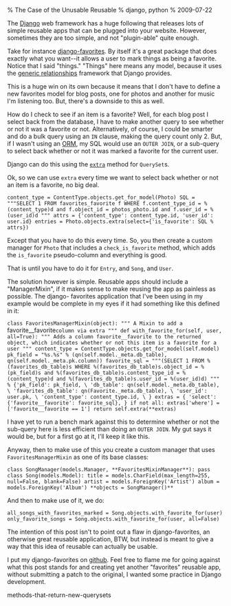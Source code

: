 % The Case of the Unusable Reusable
% django, python
% 2009-07-22

The [Django][1] web framework has a huge following that releases lots of
simple reusable apps that can be plugged into your website. However, sometimes
they are too simple, and not "plugin-able" quite enough.

Take for instance [django-favorites][2]. By itself it's a great package that
does exactly what you want--it allows a user to mark things as being a
favorite. Notice that I said "things." "Things" here means any model, because
it uses the [generic relationships][3] framework that Django provides.

This is a huge win on its own because it means that I don't have to define a
new favorites model for blog posts, one for photos and another for music I'm
listening too. But, there's a downside to this as well.

How do I check to see if an item is a favorite? Well, for each blog post I
select back from the database, I have to make another query to see whether or
not it was a favorite or not. Alternatively, of course, I could be smarter and
do a bulk query using an `IN` clause, making the query count only 2. But, if I
wasn't using an [ORM][4], my SQL would use an `OUTER JOIN`, or a sub-query to
select back whether or not it was marked a favorite for the current user.

Django can do this using the [`extra`][5] method for `QuerySet`s.

Ok, so we can use `extra` every time we want to select back whether or not an
item is a favorite, no big deal.

`content_type = ContentType.objects.get_for_model(Photo) SQL = """SELECT 1
FROM favorites_favorite f WHERE f.content_type_id = %(content_type)d and
f.object_id = photos_photo.id and f.user_id = %(user_id)d """ attrs =
{'content_type': content_type.id, 'user_id': user.id} entries =
Photo.objects.extra(select={'is_favorite': SQL % attrs}) `

Except that you have to do this every time. So, you then create a custom
manager for `Photo` that includes a `check_is_favorite` method, which adds the
`is_favorite` pseudo-column and everything is good.

That is until you have to do it for `Entry`, and `Song`, and `User`.

The solution however is simple. Reusable apps should include a "ManagerMixin",
if it makes sense to make reusing the app as painless as possible. The django-
favorites application that I've been using in my example would be complete in
my eyes if it had something like this defined in it:

`class FavoritesManagerMixin(object): """ A Mixin to add a
`favorite__favorite` column via extra """ def with_favorite_for(self, user,
all=True): """ Adds a column favorite__favorite to the returned object, which
indicates whether or not this item is a favorite for a user """ content_type =
ContentType.objects.get_for_model(self.model) pk_field = "%s.%s" %
(qn(self.model._meta.db_table), qn(self.model._meta.pk.column)) favorite_sql =
"""(SELECT 1 FROM %(favorites_db_table)s WHERE
%(favorites_db_table)s.object_id = %(pk_field)s and
%(favorites_db_table)s.content_type_id = %(content_type)d and
%(favorites_db_table)s.user_id = %(user_id)d) """ % {'pk_field': pk_field, \
'db_table': qn(self.model._meta.db_table), \ 'favorites_db_table':
qn(Favorite._meta.db_table), \ 'user_id': user.pk, \ 'content_type':
content_type.id, \ } extras = { 'select': {'favorite__favorite':
favorite_sql}, } if not all: extras['where'] = ['favorite__favorite == 1']
return self.extra(**extras) `

I have yet to run a bench mark against this to determine whether or not the
sub-query here is less efficient than doing an `OUTER JOIN`. My gut says it
would be, but for a first go at it, I'll keep it like this.

Anyway, then to make use of this you create a custom manager that uses
`FavoritesManagerMixin` as one of its base classes:

`class SongManager(models.Manager, **FavoritesMixinManager**): pass class
Song(models.Model): title = models.CharField(max_length=255, null=False,
blank=False) artist = models.ForeignKey('Artist') album =
models.ForeignKey('Album') **objects = SongManager()** `

And then to make use of it, we do:

`all_songs_with_favorites_marked = Song.objects.with_favorite_for(user)
only_favorite_songs = Song.objects.with_favorite_for(user, all=False) `

The intention of this post isn't to point out a flaw in django-favorites, an
otherwise great reusable application, BTW, but instead is meant to give a way
that this idea of reusable can actually be usable.

I put my django-favorites on [github][6]. Feel free to flame me for going
against what this post stands for and creating yet another "favorites"
reusable app, without submitting a patch to the original, I wanted some
practice in Django development.

   [1]: http://www.djangoproject.com/

   [2]: http://code.google.com/p/django-favorites/ (django-favorites on Google
Code)

   [3]: http://docs.djangoproject.com/en/dev/ref/contrib/contenttypes/#id1
(Generic Relations)

   [4]: http://en.wikipedia.org/wiki/Object-relational_mapping (Object
Relational Mapper)

   [5]: http://docs.djangoproject.com/en/dev/ref/models/querysets/#queryset-
methods-that-return-new-querysets

   [6]: http://github.com/apgwoz/django-favorites/


